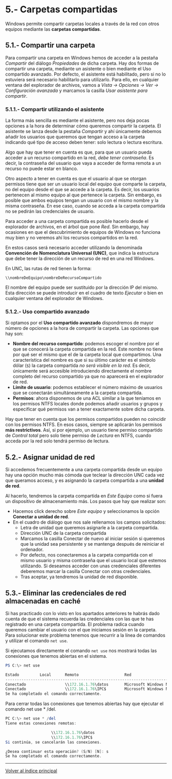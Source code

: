 # 5.- Carpetas compartidas

Windows permite compartir carpetas locales a través de la red con otros equipos mediante las **carpetas compartidas**.


## 5.1.- Compartir una carpeta

Para compartir una carpeta en Windows hemos de acceder a la pestaña *Compartir* del diálogo *Propiedades* de dicha carpeta. Hay dos formas de compartir una carpeta, mediante un asistente o bien mediante el Uso compartido avanzado. Por defecto, el asistente está habilitado, pero si no lo estuviera será necesario habilitarlo para utilizarlo. Para ello, en cualquier ventana del explorador de archivos, vamos a *Vista -> Opciones -> Ver -> Configuración avanzada* y marcamos la casilla *Usar asistente para compartir*.

### 5.1.1.- Compartir utilizando el asistente

La forma más sencilla es mediante el asistente, pero nos deja pocas opciones a la hora de determinar cómo queremos compartir la carpeta. El asistente se lanza desde la pestaña *Compartir* y ahí únicamente debemos añadir los usuarios que queremos que tengan acceso a la carpeta indicando qué tipo de acceso deben tener: solo lectura o lectura escritura.

Algo que hay que tener en cuenta es que, para que un usuario pueda acceder a un recurso compartido en la red, _debe tener contraseña_. Es decir, la contraseña del usuario que vaya a acceder de forma remota a un recurso no puede estar en blanco.

Otro aspecto a tener en cuenta es que el usuario al que se otorgan permisos tiene que ser un usuario local del equipo que comparte la carpeta, no del equipo desde el que se accede a la carpeta. Es decir, los usuarios pertenecen al mismo equipo al que pertenece la carpeta. Sin embargo, es posible que ambos equipos tengan un usuario con el mismo nombre y la misma contraseña. En ese caso, cuando se acceda a la carpeta compartida no se pedirán las credenciales de usuario.

Para acceder a una carpeta compartida es posible hacerlo desde el explorador de archivos, en el árbol que pone *Red*. Sin embargo, hay ocasiones en que el descubrimiento de equipos de Windows no funciona muy bien y no veremos ahí los recursos compartidos en la red.

En estos casos será necesario acceder utilizando la denominada **Convención de Nomenclatura Universal (UNC)**, que indica la estructura que debe tener la dirección de un recurso de red en una red Windows.

En UNC, las rutas de red tienen la forma:

```
\\nombreDeEquipo\nombreDeRecursoCompartido
```

El nombre del equipo puede ser sustituido por la dirección IP del mismo. Esta dirección se puede introducir en el cuadro de texto *Ejecutar* o bien en cualquier ventana del explorador de Windows.


### 5.1.2.- Uso compartido avanzado

Si optamos por el **Uso compartido avanzado** dispondremos de mayor número de opciones a la hora de compartir la carpeta. Las opciones que hay son:

- **Nombre del recurso compartido**: podemos escoger el nombre por el que se conocerá la carpeta compartida en la red. Este nombre no tiene por qué ser el mismo que el de la carpeta local que compartimos. Una característica del nombre es que si su último carácter es el símbolo dólar (`$`) la carpeta compartida _no será visible en la red_. Es decir, únicamente será accesible introduciendo directamente el nombre completo del recurso compartido ya que no aparecerá en el explorador de red.
- **Límite de usuario**: podemos establecer el número máximo de usuarios que se conectarán simultáneamente a la carpeta compartida.
- **Permisos**: ahora disponemos de una ACL similar a la que teníamos en los permisos NTFS locales donde podemos añadir usuarios y grupos y especificar qué permisos van a tener exactamente sobre dicha carpeta.
  
Hay que tener en cuenta que los permisos compartidos pueden no coincidir con los permisos NTFS.  En esos casos, siempre se aplicarán los permisos **más restrictivos**. Así, si por ejemplo, un usuario tiene permiso compartido de *Control total* pero solo tiene permiso de *Lectura* en NTFS, cuando acceda por la red solo tendrá permiso de lectura.


## 5.2.- Asignar unidad de red

Si accedemos frecuentemente a una carpeta compartida desde un equipo hay una opción mucho más cómoda que teclear la dirección UNC cada vez que queramos acceso, y es asignando la carpeta compartida a una **unidad de red**.

Al hacerlo, tendremos la carpeta compartida en *Este Equipo* como si fuera un dispositivo de almacenamiento más. Los pasos que hay que realizar son:

- Hacemos click derecho sobre *Este equipo* y seleccionamos la opción **Conectar a unidad de red**.
- En el cuadro de diálogo que nos sale rellenamos los campos solicitados:
    - Letra de unidad que queremos asignarle a la carpeta compartida.
    - Dirección UNC de la carpeta compartida
    - Marcamos la casilla Conectar de nuevo al iniciar sesión si queremos que la unidad sea persistente y se mantenga después de reiniciar el ordenador.
    - Por defecto, nos conectaremos a la carpeta compartida con el mismo usuario y misma contraseña que el usuario local que estemos utilizando. Si deseamos acceder con unas credenciales diferentes deberemos marcar la casilla Conectar con otras credenciales.
    - Tras aceptar, ya tendremos la unidad de red disponible.


## 5.3.- Eliminar las credenciales de red almacenadas en caché

Si has practicado con lo visto en los apartados anteriores te habrás dado cuenta de que el sistema recuerda las credenciales con las que te has registrado en una carpeta compartida. El problema radica cuando queremos cambiar el usuario con el que iniciamos sesión en la carpeta. Para solucionar este problema tenemos que recurrir a la línea de comandos y utilizar el comando `net use`.

Si ejecutamos directamente el comando `net use` nos mostrará todas las conexiones que tenemos abiertas en el sistema.

```powershell
PS C:\> net use

Estado         Local      Remoto                    Red
---------------------------------------------------------------------------------------
Conectado                 \\172.16.1.76\datos       Microsoft Windows Network
Conectado                 \\172.16.1.76\IPC$        Microsoft Windows Network
Se ha completado el comando correctamente.
```
 
Para cerrar todas las conexiones que tenemos abiertas hay que ejecutar el comando net use * /del.

```powershell
PC C:\> net use * /del
Tiene estas conexiones remotas:

                    \\172.16.1.76\datos
                    \\172.16.1.76\IPC$
Si continúa, se cancelarán las conexiones.

¿Desea continuar esta operación? (S/N) [N]: s
Se ha completado el comando correctamente.
```
 


***
[Volver al índice principal](index_UT04.md)